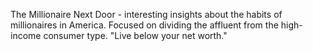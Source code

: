 The Millionaire Next Door - interesting insights about the habits of millionaires in America. Focused on dividing the affluent from the high-income consumer type. "Live below your net worth."